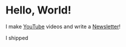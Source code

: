 # Hello, World!

I make [YouTube](https://youtube.com/@fabianfrankwerner) videos and write a [Newsletter](https://fabianfrankwerner.com/newsletter)!

I shipped 
